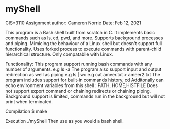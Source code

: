 # myShell

CIS*3110 Assignment
author: Cameron Norrie
Date: Feb 12, 2021

This program is a Bash shell built from scratch in C. It implements basic commands such as ls, cd, pwd, and more. 
Supports background processes and piping. Mimicing the behaviour of a Linux shell but doesn't support full functionality.
Uses forked process to execute commands with parent-child hierarchical structure.
Only compatabile with Linux.

Functionality:
This program support running bash commands with any number of arguments. e.g ls -a
The program also support input and output redirection as well as piping e.g ls | wc e.g cat ameer.txt > ameer2.txt
The program includes support for built-in commands history, cd
Additonally can echo environment variables from this shell : PATH, HOME,HISTFILE
Does not support export command or chaining redirects or chaining piping.
Background support is limited, commands run in the background but will not print when terminated.

Compilation
$ make

Execution
./myShell Then use as you would a bash shell.
